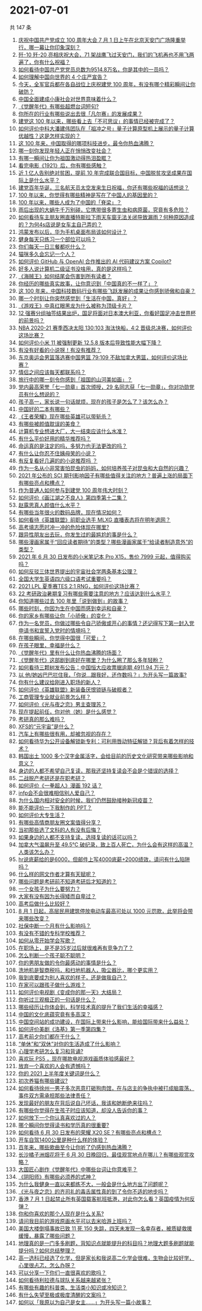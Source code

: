 # 2021-07-01

共 147 条

<!-- BEGIN -->
<!-- 最后更新时间 Thu Jul 01 2021 18:01:53 GMT+0800 (China Standard Time) -->

1. [庆祝中国共产党成立 100 周年大会 7 月 1
   日上午在北京天安门广场隆重举行，哪一幕让你印象深刻？](https://www.zhihu.com/question/469219832)
2. [歼-10 歼-20 亮相庆祝大会，71
   架战鹰飞过天安门，我们的飞机再也不用飞两遍了，你有什么祝福？](https://www.zhihu.com/question/469230952)
3. [如何看待中国共产党党员总数为9514.8万名，你是其中的一员吗？](https://www.zhihu.com/question/469009557)
4. [如何理解中国向世界的 4 个庄严宣告？](https://www.zhihu.com/question/469269512)
5. [今天，全军官兵都在各自战位上庆祝建党 100
   周年，有没有哪个精彩瞬间让你破防？](https://www.zhihu.com/question/469245739)
6. [中国全面建成小康社会对世界意味着什么？](https://www.zhihu.com/question/469243529)
7. [《觉醒年代》有哪些超燃台词短句?](https://www.zhihu.com/question/463340352)
8. [你所在的行业有哪些说出去很「凡尔赛」的发展成果？](https://www.zhihu.com/question/447184680)
9. [建党这 100 年以来，哪些看上去「不可思议」的事情已经被完成了？](https://www.zhihu.com/question/468798487)
10. [如何评价中科大潘建伟团队在「祖冲之号」量子计算原型机上展示的量子计算优越性？这是怎样实现的？](https://www.zhihu.com/question/468741820)
11. [这 100 年来，中国取得的哪项科技进步，最令你热血沸腾？](https://www.zhihu.com/question/469247582)
12. [哪一刻你发现年轻人正在悄悄改变社会？](https://www.zhihu.com/question/447184915)
13. [有哪一瞬间让你为祖国激动得热泪盈眶？](https://www.zhihu.com/question/276636947)
14. [看完电影《1921》后，你有哪些感触？](https://www.zhihu.com/question/468567972)
15. [近 1 亿人告别绝对贫困，提前 10
    年完成联合国目标，中国脱贫攻坚成果在国际上是什么水平？](https://www.zhihu.com/question/446264543)
16. [建党百年华诞，三名航天员太空发来生日祝福，你还有哪些祝福的话想说？](https://www.zhihu.com/question/469119958)
17. [100 年以来，你觉得有哪些精神是写在了中国人的基因里的？](https://www.zhihu.com/question/468804235)
18. [100 年以来，哪些人成为了中国的「脊梁」？](https://www.zhihu.com/question/469067940)
19. [雨后出现的大蜗牛千万别碰，它携带很多寄生虫和病原菌，究竟有多危险？](https://www.zhihu.com/question/468733508)
20. [如何看待车主朋友圈直播特斯拉下雨天车窗无法关闭导致漏雨？何种原因造成的？为何4s店说是女车主自己弄的？](https://www.zhihu.com/question/468832311)
21. [鸿蒙发布以后，华为手机桌面布局该如何设计？](https://www.zhihu.com/question/462891140)
22. [健身每天只练习一个部位可以吗？](https://www.zhihu.com/question/402800360)
23. [你们每天一日三餐都吃什么？](https://www.zhihu.com/question/307237785)
24. [猫咪多久会忘记一个人？](https://www.zhihu.com/question/284146536)
25. [如何评价 GitHub 与 OpenAI 合作推出的 AI 代码建议方案
    Copilot?](https://www.zhihu.com/question/468950598)
26. [好多人说计算机二级证书没啥用，真的是这样吗？](https://www.zhihu.com/question/432050455)
27. [《海贼王》如何结尾会伤害到所有读者？](https://www.zhihu.com/question/453888306)
28. [你经历的哪些真实故事，让你意识到「中国真的不一样了」？](https://www.zhihu.com/question/429896850)
29. [这 100
    年来，中国科技数码行业有哪些飞跃发展的成果让你感到骄傲和自豪？](https://www.zhihu.com/question/468832684)
30. [哪一个时刻让你突然感觉到「生活在中国，真好」？](https://www.zhihu.com/question/446990478)
31. [《游戏王》中真红眼黑龙为什么被称为顶级卡片？](https://www.zhihu.com/question/24348322)
32. [12
    强赛分组抽签结果出炉，国足将面对日本澳大利亚，你看好国足冲击世界杯的前景吗？](https://www.zhihu.com/question/469309297)
33. [NBA 2020-21 赛季西决太阳 130:103 淘汰快船，4:2
    晋级总决赛，如何评价这场比赛？](https://www.zhihu.com/question/469222349)
34. [如何评价小米 11 被强制更新 12.5.8
    版本后导致性能大幅下降？](https://www.zhihu.com/question/466557336)
35. [有没有好看的小说呀！有没有推荐？](https://www.zhihu.com/question/460332262)
36. [东京奥运会男篮落选赛中国男篮 79:109
    不敌加拿大男篮，如何评价这场比赛？](https://www.zhihu.com/question/469226684)
37. [情侣之间应该每天都联系吗？](https://www.zhihu.com/question/447408356)
38. [旅行中的哪一刻令你感到「祖国的山河美如画」？](https://www.zhihu.com/question/468764145)
39. [党内最高荣誉「七一勋章」首次颁授，29
    名同志获「七一勋章」，你对功勋党员有什么想说的？](https://www.zhihu.com/question/468683456)
40. [孩子高一，家长说一句话就烦，现在的孩子是怎么了？该怎么办？](https://www.zhihu.com/question/446145871)
41. [中国好的二本有哪些？](https://www.zhihu.com/question/282553012)
42. [《王者荣耀》现在哪些英雄可以带斩杀？](https://www.zhihu.com/question/466600116)
43. [有哪些被颜值耽误的美食？](https://www.zhihu.com/question/463302536)
44. [计算机专业想进大厂，大一结束应该什么水准？](https://www.zhihu.com/question/450241362)
45. [有什么平价好用的精华推荐吗？](https://www.zhihu.com/question/39844456)
46. [命运真的是注定的吗，多努力也无法更改的吗？](https://www.zhihu.com/question/468059308)
47. [有什么让你忍不住姨母笑的小说？](https://www.zhihu.com/question/443447926)
48. [有反复看好几遍的的小说推荐吗 ？](https://www.zhihu.com/question/440336071)
49. [作为一名从小非常害怕昆虫的妈妈，如何培养孩子对昆虫和大自然的兴趣？](https://www.zhihu.com/question/468299114)
50. [2021 年公布的 SCI
    期刊影响因子有哪些值得关注的地方？普遍上涨的局面下有哪些亮点和槽点？](https://www.zhihu.com/question/469074125)
51. [作为普通人如何参与到建党 100 周年伟大时刻？](https://www.zhihu.com/question/468953292)
52. [如何评价《画江湖之不良人》第四季第十二集？](https://www.zhihu.com/question/467933480)
53. [赵露思真人颜值什么水平？](https://www.zhihu.com/question/463920907)
54. [有哪些当年很火的数码品牌，现在情况如何？](https://www.zhihu.com/question/468998828)
55. [如何看待《英雄联盟》前职业选手 MLXG 直播表态将在明年退网？](https://www.zhihu.com/question/466700437)
56. [高考填志愿时冲一冲的危险体现在哪里?](https://www.zhihu.com/question/463379231)
57. [跟异性朋友出去玩，你发生过的最尴尬的事是什么？](https://www.zhihu.com/question/281832872)
58. [哪些漫画家属于“回应读者期待”的类型？哪些漫画家属于“给读者制造意外”的类型？](https://www.zhihu.com/question/465732488)
59. [2021 年 6 月 30 日发布的小米笔记本 Pro X15，售价 7999
    元起，值得购买吗？](https://www.zhihu.com/question/469004337)
60. [如何反驳三体世界提出的宇宙社会学两条基本公理？](https://www.zhihu.com/question/468377300)
61. [全国大学生英语四六级口语考试重要吗？](https://www.zhihu.com/question/26065237)
62. [2021 LPL 夏季赛TES 2:1
    RNG，如何评价这场比赛？](https://www.zhihu.com/question/469157245)
63. [22 考研政治暑期复习有哪些需要注意的地方？应该达到什么水平？](https://www.zhihu.com/question/468444270)
64. [你知道哪些过去 100 年里「说到做到」的故事？](https://www.zhihu.com/question/464242642)
65. [哪些时刻，你因为生在中国而感到幸运和自豪？](https://www.zhihu.com/question/460117828)
66. [你的家乡有哪些让你「小骄傲」的变化？](https://www.zhihu.com/question/447184809)
67. [作为一名党员，你做过哪些令自己骄傲或开心的事情？还记得写下第一封入党申请书和宣誓入党时的情境吗？](https://www.zhihu.com/question/454178081)
68. [在哪些瞬间，你觉得中国很「可爱」？](https://www.zhihu.com/question/455857255)
69. [在孩子眼里，幸福是什么？](https://www.zhihu.com/question/461502258)
70. [《觉醒年代》里有什么让你热血沸腾的场面？](https://www.zhihu.com/question/463613258)
71. [《觉醒年代》这部剧到底好在哪里？为什么圈了那么多年轻粉？](https://www.zhihu.com/question/459410613)
72. [如何看待三颗树发布公告：中国恒大应收票据逾期 4911.94
    万元？](https://www.zhihu.com/question/468886248)
73. [以
    他/她凶巴巴拦住我，「你说…跟我好，还作数吗？」为开头写一篇故事?](https://www.zhihu.com/question/468253321)
74. [你有什么建议给刚进入职场的新人？](https://www.zhihu.com/question/286235997)
75. [如何评价《英雄联盟》新装备厌恨锁链与破舰者？](https://www.zhihu.com/question/467671343)
76. [工商管理专业就业前景怎么样？](https://www.zhihu.com/question/20294355)
77. [如何评价《光与夜之恋》男主查理苏？](https://www.zhihu.com/question/466812225)
78. [现在提起前任，你对他（她）是什么感觉？](https://www.zhihu.com/question/457793688)
79. [考研真的那么难吗？](https://www.zhihu.com/question/307289551)
80. [XFS的“元宇宙”是什么？](https://www.zhihu.com/question/468881865)
81. [汽车上有哪些很有用，却被忽视的存在？](https://www.zhihu.com/question/428421530)
82. [如何看待华为公开设备解锁新专利：可利用唇动特征解锁？背后有着怎样的技术？](https://www.zhihu.com/question/468759652)
83. [韩国出土 1000
    多个汉字金属活字，会给目前的历史文化研究带来哪些影响和意义？](https://www.zhihu.com/question/468965792)
84. [身边的人都不希望自己复读，那我还坚持复读会不会是个错误的选择？](https://www.zhihu.com/question/467184183)
85. [二战脱产考研还是在职考研？](https://www.zhihu.com/question/459314874)
86. [如何评价《一拳超人》漫画 192 话？](https://www.zhihu.com/question/468006367)
87. [infp会不会很难相信别人爱自己？](https://www.zhihu.com/question/468342285)
88. [为什么国内相对安全的时候，我们仍然鼓励接种新冠疫苗？](https://www.zhihu.com/question/460128927)
89. [能不能评价一下我制作的 PPT？](https://www.zhihu.com/question/460696678)
90. [如何评价大专生活？](https://www.zhihu.com/question/295193493)
91. [有哪些高情商朋友圈文案值得分享？](https://www.zhihu.com/question/464250111)
92. [当初那些选了文科的人有没有后悔？](https://www.zhihu.com/question/462661816)
93. [如果身边的人都不支持复读，选择复读的话可以吗？](https://www.zhihu.com/question/466272688)
94. [加拿大气温飙升至 49.5℃
    破纪录，致上百人死亡，为什么会有这样的高温？人类该怎么办？](https://www.zhihu.com/question/468776258)
95. [hr说底薪给的是6000，但邮件上写4000底薪+2000绩效，请问有什么陷阱吗？](https://www.zhihu.com/question/279752230)
96. [什么样的网文作者才算有天赋呢？](https://www.zhihu.com/question/469198619)
97. [哪些问题是考研前不知道考研后才知道的？](https://www.zhihu.com/question/269429538)
98. [一个女孩子为什么要努力？](https://www.zhihu.com/question/38936016)
99. [大家有没有因为长得矮而自卑过？](https://www.zhihu.com/question/404131523)
100. [高考后做什么比较好？](https://www.zhihu.com/question/461598440)
101. [8 月 1 日起，高层民用建筑停放电动车最高可处以 1000
     元罚款，此举将会带来哪些改变？](https://www.zhihu.com/question/469014496)
102. [社保中断一个月有什么影响吗？](https://www.zhihu.com/question/304891093)
103. [有没有不错的专科学校推荐？](https://www.zhihu.com/question/286133002)
104. [如何从零开始学会写歌？](https://www.zhihu.com/question/20437561)
105. [在职场上，是不是35岁过后就很难再有竞争力了？](https://www.zhihu.com/question/468346955)
106. [怎么判断一个孩子聪不聪明？](https://www.zhihu.com/question/460441961)
107. [你的男朋友做的令你最感动的事情是什么？](https://www.zhihu.com/question/22586649)
108. [洗地机是智商税吗，和扫地机器人，吸尘器比，哪个更实用？](https://www.zhihu.com/question/418512921)
109. [我到底要成为别人喜欢的样子，还是做我自己？](https://www.zhihu.com/question/460688669)
110. [在家可以跟孩子做什么游戏？](https://www.zhihu.com/question/391201046)
111. [如何评价电视剧《变成你的那一天》大结局？](https://www.zhihu.com/question/468042255)
112. [你听过三观极正的一句话是什么？](https://www.zhihu.com/question/316797926)
113. [哪些经历让你体会到，科学技术真的提升了我们生活的幸福感？](https://www.zhihu.com/question/459895565)
114. [中国的文化底蕴究竟有多高深？](https://www.zhihu.com/question/277040928)
115. [中国空间站的成功建设，在国际上带来什么影响，能给国际带来什么益处？](https://www.zhihu.com/question/465703732)
116. [如何评价美剧《洛基》第一季第四集？](https://www.zhihu.com/question/468004011)
117. [高考前夕你们都在干什么？](https://www.zhihu.com/question/463928370)
118. [“单休”和“双休”对你的生活造成了什么影响？](https://www.zhihu.com/question/464274735)
119. [心理学考研怎么复习和背诵?](https://www.zhihu.com/question/398130578)
120. [喜欢玩 PS5 ，现在哪款电视游戏画质体验感最好？](https://www.zhihu.com/question/468443671)
121. [放弃一个喜欢的人会有遗憾吗？](https://www.zhihu.com/question/467518860)
122. [你的 2021 上半年度关键词是什么？](https://www.zhihu.com/question/468483023)
123. [初次养猫有哪些建议?](https://www.zhihu.com/question/466558437)
124. [如何看待徐州一男子多次恶意打砸狗肉馆，在与店主的争执中被打成脑震荡，事件双方需承担那些法律责任？](https://www.zhihu.com/question/467649024)
125. [发现最好的朋友在背后说自己坏话，我该和她断绝来往吗？](https://www.zhihu.com/question/463316530)
126. [有哪些你觉得在生孩子时应该知道，却没人告诉你的事？](https://www.zhihu.com/question/296368004)
127. [如何放下一个你认真喜欢过的人？](https://www.zhihu.com/question/466673263)
128. [哪个瞬间你觉得读书和学历真的很重要?](https://www.zhihu.com/question/466797792)
129. [如何看待 6 月 30 日发布的荣耀 X20
     SE？有哪些亮点和槽点？](https://www.zhihu.com/question/468990859)
130. [开车自驾1400公里是种什么样的体验？](https://www.zhihu.com/question/465961379)
131. [百年来，哪些歌曲至今让你听了仍感到热血沸腾？](https://www.zhihu.com/question/455864364)
132. [长沙橘子洲烟花将于 6 月 30
     日晚回归，最佳观赏地点在哪儿？有哪些观赏攻略？](https://www.zhihu.com/question/468494209)
133. [大国匠心剧作《觉醒年代》中哪些台词让你意难平？](https://www.zhihu.com/question/461299889)
134. [《阴阳师》有哪些必须养的式神？](https://www.zhihu.com/question/311961456)
135. [为什么我健身一直以来都练不大，一般会是什么地方出了问题呢？](https://www.zhihu.com/question/461175616)
136. [《光与夜之恋》的齐司礼的毒舌属性真的到了令你不适的地步吗？](https://www.zhihu.com/question/468522825)
137. [香港 7 月 1
     日起禁止所有英国载客航班抵港，对此你怎么看？英国疫情为何反弹？](https://www.zhihu.com/question/468775842)
138. [你和你喜欢的那个人现在是什么关系?](https://www.zhihu.com/question/467896413)
139. [请问我目前的游戏原画水平可以去米哈游上班吗？](https://www.zhihu.com/question/441867303)
140. [美国大楼倒塌事故已致 11 死 150
     失踪，四天未发现一名幸存者，被质疑救援缓慢，暴露了哪些问题？](https://www.zhihu.com/question/468831412)
141. [地理真的是一门多多刷题，背知识点就能提升的科目吗？地理大题多刷题就能提分吗？如何总结整理？](https://www.zhihu.com/question/458351725)
142. [高一选科已经选了化学，但是家长和我说高二化学会很难，生物会比较好学，心里很忐忑，怎么办呀？](https://www.zhihu.com/question/416822698)
143. [可以分享一下你们一直很喜欢的歌吗？](https://www.zhihu.com/question/466865043)
144. [如何看待利拉德与球队关系越来越紧张？](https://www.zhihu.com/question/468425818)
145. [有哪些有趣的科普类、生活类小知识或冷知识？](https://www.zhihu.com/question/41128601)
146. [有什么失望至极或极度清醒的文案吗？](https://www.zhihu.com/question/465666518)
147. [如何以「我原以为自己是女主……」为开头写一篇小故事？](https://www.zhihu.com/question/465978427)

<!-- END -->

